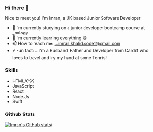 ### Hi there 👋


Nice to meet you! I'm Imran, a UK based Junior Software Developer


- 🔭 I’m currently studying on a junior developer bootcamp course at _nology
- 🌱 I’m currently learning everything 😄 
- 📫 How to reach me: ...imran.khalid.code1@gmail.com
- ⚡ Fun fact: ...I'm a Husband, Father and Developer from Cardiff who loves to travel and try my hand at some Tennis!

### Skills
- HTML/CSS
- JavaScript
- React
- Node.Js
- Swift


### Github Stats

[![Imran's GitHub stats](https://github-readme-stats.vercel.app/api?username=Imran-Khalid-code)](https://github.com/Imran/github-readme-stats)) 
